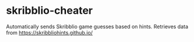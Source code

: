 # skribblio-cheater
Automatically sends Skribblio game guesses based on hints. Retrieves data from https://skribbliohints.github.io/
